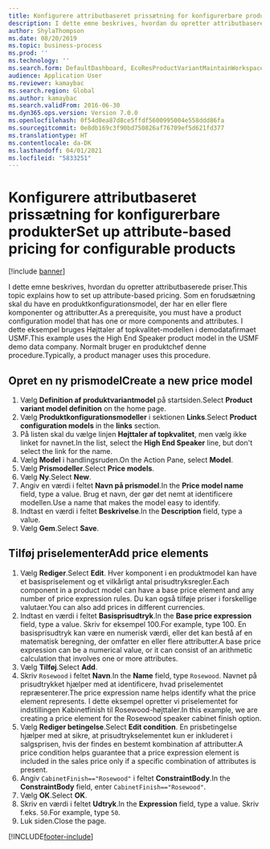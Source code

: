 ```yaml
---
title: Konfigurere attributbaseret prissætning for konfigurerbare produkter
description: I dette emne beskrives, hvordan du opretter attributbaserede priser.
author: ShylaThompson
ms.date: 08/20/2019
ms.topic: business-process
ms.prod: ''
ms.technology: ''
ms.search.form: DefaultDashboard, EcoResProductVariantMaintainWorkspace, PCProductConfigurationModelListPage, PCPriceModelList, PCPriceModel, PCConstraintEditor
audience: Application User
ms.reviewer: kamaybac
ms.search.region: Global
ms.author: kamaybac
ms.search.validFrom: 2016-06-30
ms.dyn365.ops.version: Version 7.0.0
ms.openlocfilehash: 0f54d0ea87d8ce5ffdf5600995004e558ddd86fa
ms.sourcegitcommit: 0e8db169c3f90bd750826af76709ef5d621fd377
ms.translationtype: HT
ms.contentlocale: da-DK
ms.lasthandoff: 04/01/2021
ms.locfileid: "5833251"
---
```

# <a name="set-up-attribute-based-pricing-for-configurable-products"></a><span data-ttu-id="38359-103">Konfigurere attributbaseret prissætning for konfigurerbare produkter</span><span class="sxs-lookup"><span data-stu-id="38359-103">Set up attribute-based pricing for configurable products</span></span>

[!include [banner](../../includes/banner.md)]

<span data-ttu-id="38359-104">I dette emne beskrives, hvordan du opretter attributbaserede priser.</span><span class="sxs-lookup"><span data-stu-id="38359-104">This topic explains how to set up attribute-based pricing.</span></span> <span data-ttu-id="38359-105">Som en forudsætning skal du have en produktkonfigurationsmodel, der har en eller flere komponenter og attributter.</span><span class="sxs-lookup"><span data-stu-id="38359-105">As a prerequisite, you must have a product configuration model that has one or more components and attributes.</span></span> <span data-ttu-id="38359-106">I dette eksempel bruges Højttaler af topkvalitet-modellen i demodatafirmaet USMF.</span><span class="sxs-lookup"><span data-stu-id="38359-106">This example uses the High End Speaker product model in the USMF demo data company.</span></span> <span data-ttu-id="38359-107">Normalt bruger en produktchef denne procedure.</span><span class="sxs-lookup"><span data-stu-id="38359-107">Typically, a product manager uses this procedure.</span></span>


## <a name="create-a-new-price-model"></a><span data-ttu-id="38359-108">Opret en ny prismodel</span><span class="sxs-lookup"><span data-stu-id="38359-108">Create a new price model</span></span>
1. <span data-ttu-id="38359-109">Vælg **Definition af produktvariantmodel** på startsiden.</span><span class="sxs-lookup"><span data-stu-id="38359-109">Select **Product variant model definition** on the home page.</span></span>
2. <span data-ttu-id="38359-110">Vælg **Produktkonfigurationsmodeller** i sektionen **Links**.</span><span class="sxs-lookup"><span data-stu-id="38359-110">Select **Product configuration models** in the **links** section.</span></span>
3. <span data-ttu-id="38359-111">På listen skal du vælge linjen **Højttaler af topkvalitet**, men vælg ikke linket for navnet.</span><span class="sxs-lookup"><span data-stu-id="38359-111">In the list, select the **High End Speaker** line, but don't select the link for the name.</span></span>
4. <span data-ttu-id="38359-112">Vælg **Model** i handlingsruden.</span><span class="sxs-lookup"><span data-stu-id="38359-112">On the Action Pane, select **Model**.</span></span>
5. <span data-ttu-id="38359-113">Vælg **Prismodeller**.</span><span class="sxs-lookup"><span data-stu-id="38359-113">Select **Price models**.</span></span>
6. <span data-ttu-id="38359-114">Vælg **Ny**.</span><span class="sxs-lookup"><span data-stu-id="38359-114">Select **New**.</span></span>
7. <span data-ttu-id="38359-115">Angiv en værdi i feltet **Navn på prismodel**.</span><span class="sxs-lookup"><span data-stu-id="38359-115">In the **Price model name** field, type a value.</span></span> <span data-ttu-id="38359-116">Brug et navn, der gør det nemt at identificere modellen.</span><span class="sxs-lookup"><span data-stu-id="38359-116">Use a name that makes the model easy to identify.</span></span>  
8. <span data-ttu-id="38359-117">Indtast en værdi i feltet **Beskrivelse**.</span><span class="sxs-lookup"><span data-stu-id="38359-117">In the **Description** field, type a value.</span></span>
9. <span data-ttu-id="38359-118">Vælg **Gem**.</span><span class="sxs-lookup"><span data-stu-id="38359-118">Select **Save**.</span></span>

## <a name="add-price-elements"></a><span data-ttu-id="38359-119">Tilføj priselementer</span><span class="sxs-lookup"><span data-stu-id="38359-119">Add price elements</span></span>
1. <span data-ttu-id="38359-120">Vælg **Rediger**.</span><span class="sxs-lookup"><span data-stu-id="38359-120">Select **Edit**.</span></span> <span data-ttu-id="38359-121">Hver komponent i en produktmodel kan have et basispriselement og et vilkårligt antal prisudtryksregler.</span><span class="sxs-lookup"><span data-stu-id="38359-121">Each component in a product model can have a base price element and any number of price expression rules.</span></span> <span data-ttu-id="38359-122">Du kan også tilføje priser i forskellige valutaer.</span><span class="sxs-lookup"><span data-stu-id="38359-122">You can also add prices in different currencies.</span></span>  
2. <span data-ttu-id="38359-123">Indtast en værdi i feltet **Basisprisudtryk**.</span><span class="sxs-lookup"><span data-stu-id="38359-123">In the **Base price expression** field, type a value.</span></span> <span data-ttu-id="38359-124">Skriv for eksempel 100.</span><span class="sxs-lookup"><span data-stu-id="38359-124">For example, type 100.</span></span> <span data-ttu-id="38359-125">En basisprisudtryk kan være en numerisk værdi, eller det kan bestå af en matematisk beregning, der omfatter en eller flere attributter.</span><span class="sxs-lookup"><span data-stu-id="38359-125">A base price expression can be a numerical value, or it can consist of an arithmetic calculation that involves one or more attributes.</span></span>  
3. <span data-ttu-id="38359-126">Vælg **Tilføj**.</span><span class="sxs-lookup"><span data-stu-id="38359-126">Select **Add**.</span></span>
4. <span data-ttu-id="38359-127">Skriv `Rosewood` i feltet **Navn**.</span><span class="sxs-lookup"><span data-stu-id="38359-127">In the **Name** field, type `Rosewood`.</span></span> <span data-ttu-id="38359-128">Navnet på prisudtrykket hjælper med at identificere, hvad priselementet repræsenterer.</span><span class="sxs-lookup"><span data-stu-id="38359-128">The price expression name helps identify what the price element represents.</span></span> <span data-ttu-id="38359-129">I dette eksempel opretter vi priselementet for indstillingen Kabinetfinish til Rosewood-højttaler.</span><span class="sxs-lookup"><span data-stu-id="38359-129">In this example, we are creating a price element for the Rosewood speaker cabinet finish option.</span></span>  
5. <span data-ttu-id="38359-130">Vælg **Rediger betingelse**.</span><span class="sxs-lookup"><span data-stu-id="38359-130">Select **Edit condition**.</span></span> <span data-ttu-id="38359-131">En prisbetingelse hjælper med at sikre, at prisudtrykselementet kun er inkluderet i salgsprisen, hvis der findes en bestemt kombination af attributter.</span><span class="sxs-lookup"><span data-stu-id="38359-131">A price condition helps guarantee that a price expression element is included in the sales price only if a specific combination of attributes is present.</span></span>  
6. <span data-ttu-id="38359-132">Angiv `CabinetFinish=="Rosewood"` i feltet **ConstraintBody**.</span><span class="sxs-lookup"><span data-stu-id="38359-132">In the **ConstraintBody** field, enter `CabinetFinish=="Rosewood"`.</span></span>
7. <span data-ttu-id="38359-133">Vælg **OK**.</span><span class="sxs-lookup"><span data-stu-id="38359-133">Select **OK**.</span></span>
8. <span data-ttu-id="38359-134">Skriv en værdi i feltet **Udtryk**.</span><span class="sxs-lookup"><span data-stu-id="38359-134">In the **Expression** field, type a value.</span></span> <span data-ttu-id="38359-135">Skriv f.eks. `50`.</span><span class="sxs-lookup"><span data-stu-id="38359-135">For example, type `50`.</span></span> 
9. <span data-ttu-id="38359-136">Luk siden.</span><span class="sxs-lookup"><span data-stu-id="38359-136">Close the page.</span></span>



[!INCLUDE[footer-include](../../../includes/footer-banner.md)]